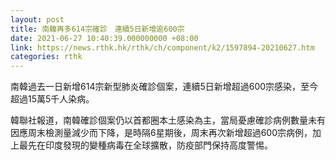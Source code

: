 ```yaml
---
layout: post
title: 南韓再多614宗確診　連續5日新增逾600宗
date: 2021-06-27 10:40:39.000000000 +08:00
link: https://news.rthk.hk/rthk/ch/component/k2/1597894-20210627.htm
categories: rthk
---
```


南韓過去一日新增614宗新型肺炎確診個案，連續5日新增超過600宗感染，至今超過15萬5千人染病。

韓聯社報道，南韓確診個案仍以首都圈本土感染為主，當局憂慮確診病例數量未有因應周末檢測量減少而下降，是時隔6星期後，周末再次新增超過600宗病例，加上最先在印度發現的變種病毒在全球擴散，防疫部門保持高度警惕。

